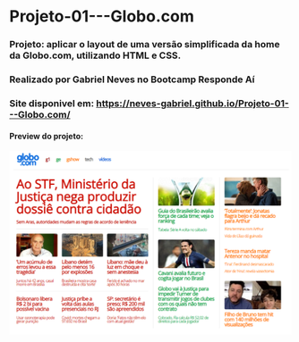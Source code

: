 # Projeto-01---Globo.com

### Projeto: aplicar o layout de uma versão simplificada da home da Globo.com, utilizando HTML e CSS.
 
### Realizado por Gabriel Neves no Bootcamp Responde Aí

### Site disponivel em: https://neves-gabriel.github.io/Projeto-01---Globo.com/

#### Preview do projeto:
![Preview do projeto](img/preview.png)
